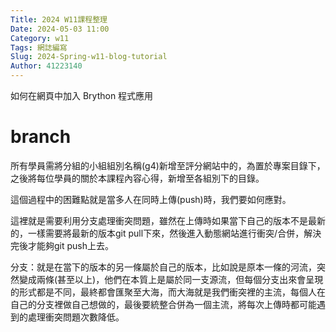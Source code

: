 ```yaml
---
Title: 2024 W11課程整理
Date: 2024-05-03 11:00
Category: w11
Tags: 網誌編寫
Slug: 2024-Spring-w11-blog-tutorial
Author: 41223140
---
```


如何在網頁中加入 Brython 程式應用

<!-- PELICAN_END_SUMMARY -->

# branch
所有學員需將分組的小組組別名稱(g4)新增至評分網站中的，為置於專案目錄下，之後將每位學員的關於本課程內容心得，新增至各組別下的目錄。

這個過程中的困難點就是當多人在同時上傳(push)時，我們要如何應對。

這裡就是需要利用分支處理衝突問題，雖然在上傳時如果當下自己的版本不是最新的，一樣需要將最新的版本git pull下來，然後進入動態網站進行衝突/合併，解決完後才能夠git push上去。

分支：就是在當下的版本的另一條屬於自己的版本，比如說是原本一條的河流，突然變成兩條(甚至以上)，他們在本質上是屬於同一支源流，但每個分支出來會呈現的形式都是不同，最終都會匯聚至大海，而大海就是我們衝突裡的主流，每個人在自己的分支裡做自己想做的，最後要統整合併為一個主流，將每次上傳時都可能遇到的處理衝突問題次數降低。